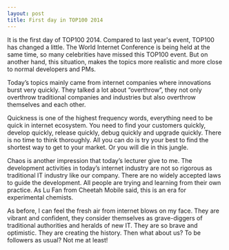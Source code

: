 ```yaml
---
layout: post
title: First day in TOP100 2014
---
```


It is the first day of TOP100 2014.  Compared to last year's event, TOP100 has changed a little.  The World Internet Conference is being held at the same time, so many celebrities have missed this TOP100 event.  But on another hand, this situation, makes the topics more realistic and more close to normal developers and PMs.

Today’s topics mainly came from internet companies where innovations burst very quickly.  They talked a lot about “overthrow”, they not only overthrow traditional companies and industries but also overthrow themselves and each other.

Quickness is one of the highest frequency words, everything need to be quick in internet ecosystem.  You need to find your customers quickly, develop quickly, release quickly, debug quickly and upgrade quickly.  There is no time to think thoroughly.  All you can do is try your best to find the shortest way to get to your market.  Or you will die in this jungle.

Chaos is another impression that today’s lecturer give to me.  The development activities in today’s internet industry are not so rigorous as traditional IT industry like our company.  There are no widely accepted laws to guide the development.  All people are trying and learning from their own practice.  As Lu Fan from Cheetah Mobile said, this is an era for experimental chemists.

As before, I can feel the fresh air from internet blows on my face.  They are vibrant and confident, they consider themselves as grave-diggers of traditional authorities and heralds of new IT.  They are so brave and optimistic.  They are creating the history.  Then what about us?  To be followers as usual?  Not me at least!
